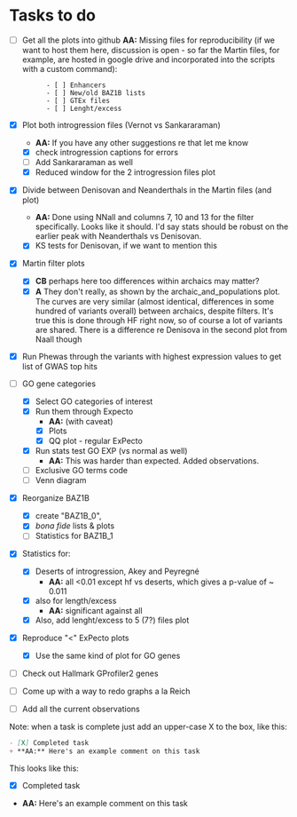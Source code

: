# Tasks to do
- [ ] Get all the plots into github 
	**AA:** Missing files for reproducibility (if we want to host them here, discussion is open - so far the Martin files, for example, are hosted in google drive and incorporated into the scripts with a custom command):

			- [ ] Enhancers
			- [ ] New/old BAZ1B lists
			- [ ] GTEx files
			- [ ] Lenght/excess
	
- [X] Plot both introgression files (Vernot vs Sankararaman)
	+ **AA:** If you have any other suggestions re that let me know
	+ [X] check introgression captions for errors
	+ [ ] Add Sankararaman as well
	+ [X] Reduced window for the 2 introgression files plot
- [X] Divide between Denisovan and Neanderthals in the Martin files (and plot)
	+ **AA:** Done using NNall and columns 7, 10 and 13 for the filter specifically. Looks like it should. I'd say stats should be robust on the earlier peak with Neanderthals vs Denisovan.
	- [X] KS tests for Denisovan, if we want to mention this
- [X] Martin filter plots
	+ [X] **CB** perhaps here too differences within archaics may matter?
	+ [X] **A** They don't really, as shown by the archaic_and_populations plot. The curves are very similar (almost identical, differences in some hundred of variants overall) between archaics, despite filters. It's true this is done through HF right now, so of course a lot of variants are shared. There is a difference re Denisova in the second plot from Naall though 
- [X] Run Phewas through the variants with highest expression values to get list of GWAS top hits 
- [ ] GO gene categories
	- [X] Select GO categories of interest
	- [X] Run them through Expecto
		- **AA:** (with caveat)
		- [X] Plots
		- [X] QQ plot - regular ExPecto
	- [X] Run stats test GO EXP (vs normal as well)
		+ **AA:** This was harder than expected. Added observations.
	- [ ] Exclusive GO terms code
	- [ ] Venn diagram
- [X] Reorganize BAZ1B 
	- [X] create "BAZ1B_0", 
	- [X] *bona fide* lists & plots
	- [ ] Statistics for BAZ1B_1
- [X] Statistics for:
	- [X] Deserts of introgression, Akey and Peyregné 
		+ **AA:** all <0.01 except hf vs deserts, which gives a p-value of ~ 0.011
	- [X] also for length/excess	
		+ **AA:** significant against all 
	- [X] Also, add lenght/excess to 5 (7?) files plot
- [X] Reproduce "<" ExPecto plots
	- [X] Use the same kind of plot for GO genes
- [ ] Check out Hallmark GProfiler2 genes
- [ ] Come up with a way to redo graphs a la Reich
- [ ] Add all the current observations 

Note: when a task is complete just add an upper-case X to the box, like this:

```md
- [X] Completed task 
+ **AA:** Here's an example comment on this task 
```

This looks like this:
- [X] Completed task 
+ **AA:** Here's an example comment on this task 
